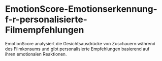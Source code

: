 # EmotionScore-Emotionserkennung-f-r-personalisierte-Filmempfehlungen
EmotionScore analysiert die Gesichtsausdrücke von Zuschauern während des Filmkonsums und gibt personalisierte Empfehlungen basierend auf ihren emotionalen Reaktionen.
